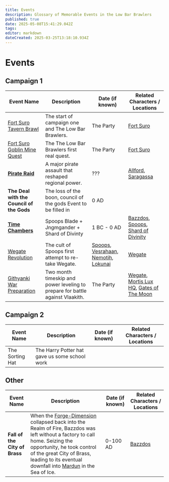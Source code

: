 ```yaml
---
title: Events
description: Glossary of Memorable Events in the Low Bar Brawlers
published: true
date: 2025-05-08T15:41:29.042Z
tags: 
editor: markdown
dateCreated: 2025-03-25T13:18:10.934Z
---
```


# Events

## Campaign 1

| Event Name         | Description | Date (if known) | Related Characters / Locations |
|--------------------|------------|----------------|--------------------------------|
| [Fort Suro Tavern Brawl](/Events/fort-suro-tavern-brawl)   | The start of campaign one and The Low Bar Brawlers. | The Party | [Fort Suro](/locations/Mardun/fort-suro) |
| [Fort Suro Goblin Mine Quest](/Events/fort-suro-tavern-brawl)   | The The Low Bar Brawlers first real quest. | The Party | [Fort Suro](/locations/Mardun/fort-suro) |
| [**Pirate Raid**](/Events/Pirate-Raid)   | A major pirate assault that reshaped regional power. | ??? | [Allford](/locations/Mardun/Allford), [Saragassa](/locations/Mardun/Saragassa)  |
|	**The Deal with the Council of the Gods** |	The loss of the boon, council of the gods Event to be filled in | 0 AD	|	|
| [**Time Chambers**](/Events/Time-Chambers) 	| Spoops Blade + Jngmgander + Shard of Divinty 	| 1 BC - 0 AD	| [Bazzdos](/characters/bazzdos), [Spoops](/characters/spoops), [Shard of Divinity](/items/shard-of-divinity)	|
| [Wegate Revolution](/Events/wegate-revolution)   | The cult of Spoops first attempt to re-take Wegate. | [Spoops](/characters/spoops), [Vesrahaan](/characters/vesrahaan), [Nemotih](/characters/nemotih), [Lokunai](/characters/lokunai)  | [Wegate](/locations/Mardun/wegate) |
| [Githyanki War Preparation](/Events/githyanki-war-preparation)   | Two month timeskip and power leveling to prepare for battle against Vlaakith. | The Party | [Wegate](/locations/Mardun/wegate), [Mortis Lux HQ](/locations/mortis-lux-hq), [Gates of The Moon](/locations/gates-of-the-moon)  |

## Campaign 2
| Event Name         | Description | Date (if known) | Related Characters / Locations |
|--------------------|------------|----------------|--------------------------------|
|The Sorting Hat 	|	 The Harry Potter hat gave us some school work |	|	|

## Other
| Event Name         | Description | Date (if known) | Related Characters / Locations |
|--------------------|------------|----------------|--------------------------------|
| **Fall of the City of Brass**	| When the [Forge-Dimension](/locations/Forge-Dimension) collapsed back into the Realm of Fire, Bazzdos was left without a factory to call home. Seizing the opportunity, he took control of the great City of Brass, leading to its eventual downfall into [Mardun](/locations/Mardun) in the Sea of Ice. | 0-100 AD	|	[Bazzdos](/characters/bazzdos)|


